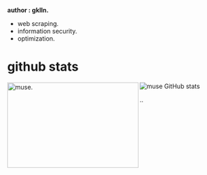 **author : gklln.**

- web scraping.
- information security.
- optimization.

# github stats

<p><img align="left" width='300' height='195' src="https://github-readme-stats.vercel.app/api/top-langs/?username=hpmuse&count_private=true&show_icons=true&layout=compact" alt="muse."/></p>

<img align='left'>![muse GitHub stats](https://github-readme-stats.vercel.app/api?username=hpmuse\&count_private=true&show_icons=true&rank_icon=github)</img>

..
